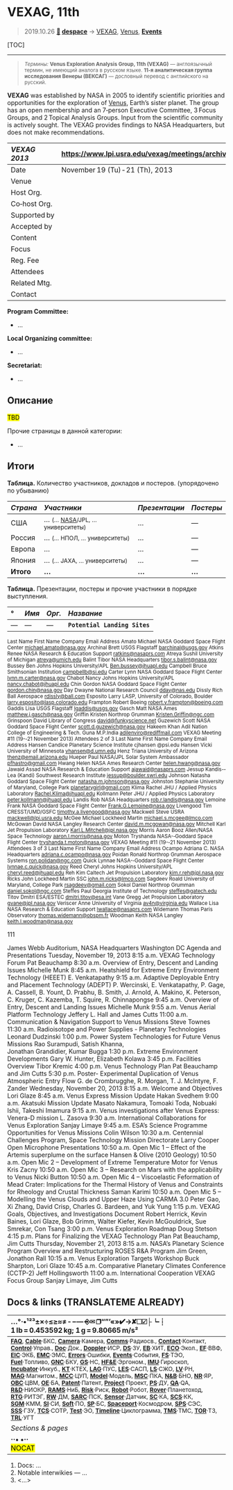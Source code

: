 # VEXAG, 11th
> 2019.10.26 **[🚀](../index/index.md) [despace](index.md)** → [VEXAG](vexag.md), [Venus](venus.md), **[Events](event.md)**

[TOC]

---

> <small>*Термины:* **Venus Exploration Analysis Group, 11th (VEXAG)** — англоязычный термин, не имеющий аналога в русском языке. **11‑я аналитическая группа исследования Венеры (ВЕКСАГ)** — дословный перевод с английского на русский.</small>

**VEXAG** was established by NASA in 2005 to identify scientific priorities and opportunities for the exploration of [Venus](venus.md), Earth’s sister planet. The group has an open membership and an 7‑person Executive Committee, 3 Focus Groups, and 2 Topical Analysis Groups. Input from the scientific community is actively sought. The VEXAG provides findings to NASA Headquarters, but does not make recommendations.

|*VEXAG 2013*| <https://www.lpi.usra.edu/vexag/meetings/archive/vexag_11/> |
|:--|:--|
|Date | November 19 (Tu) ‑ 21 (Th), 2013 |
|Venue |  |
|Host Org. |  |
|Co‑host Org. |  |
|Supported by |  |
|Accepted by |  |
|Content |  |
|Focus |  |
|Reg. Fee |  |
|Attendees |  |
|Related Mtg. |  |
|Contact |  |

**Program Committee:**

   - …

**Local Organizing committee:**

   - …

**Secretariat:**

   - …



## Описание
<mark>TBD</mark>

Прочие страницы в данной категории:

   - …



<p style="page-break-after: always"> </p>

## Итоги

**Таблица.** Количество участников, докладов и постеров. (упорядочено по убыванию)

|*Страна*|*Участники*|*Презентации*|*Постеры*|
|:--|:--|:--|:--|
| США | … <small>(… [NASA](zz_nasa.md)/JPL, … университеты)</small> | … | — |
| Россия | … <small>(… НПОЛ, … университеты)</small> | … | — |
| Европа | … | … | — |
| Япония | … <small>(… JAXA, … университеты)</small> | … | — |
|**Итого**|**…**|**…**|**…**|

**Таблица.** Презентации, постеры и прочие участники в порядке выступления.  

<small>

|°|*Имя*|*Орг.*|*Название*|
|:--|:--|:--|:--|
|—|—|—|**`Potential Landing Sites`**|

Last  Name First  Name Company Email  Address
Amato Michael NASA  Goddard  Space  Flight  Center michael.amato@nasa.gov
Archinal   Brett USGS  Flagstaff barchinal@usgs.gov
Atkins Renee NASA  Research  &  Education  Support ratkins@nasaprs.com
Atreya Sushil University  of  Michigan atreya@umich.edu
Balint Tibor NASA  Headquarters tibor.s.balint@nasa.gov
Bussey Ben Johns  Hopkins  University/APL Ben.bussey@jhuapl.edu
Campbell Bruce Smithsonian  Institution campbellb@si.edu
Carter Lynn NASA  Goddard  Space  Flight  Center lynn.m.carter@nasa.gov
Chabot Nancy Johns  Hopkins  University/APL nancy.chabot@jhuapl.edu
Chin Gordon NASA  Goddard  Space  Flight  Center gordon.chin@nasa.gov
Day Dwayne National  Research  Council dday@nas.edu
Dissly Rich Ball  Aerospace rdissly@ball.com
Esposito Larry LASP,  University  of  Colorado,   Boulder larry.esposito@lasp.colorado.edu
Frampton Robert Boeing robert.v.frampton@boeing.com
Gaddis Lisa USGS  Flagstaff lgaddis@usgs.gov
Gasch Matt NASA  Ames matthew.j.gasch@nasa.gov
Griffin Kristen Northrop  Grumman Kristen.Griffin@ngc.com
Grinspoon David Library  of  Congress david@funkyscience.net
Guzewich Scott NASA  Goddard  Space  Flight  Center scott.d.guzewich@nasa.gov
Hakeem  Khan Adil
Nation  College  of  Engineering  &  Tech.  Guna 
M.P.India adilenviro@rediffmail.com
VEXAG  Meeting  #11   (19-­‐21  November  2013)  Attendees
2  of  3
Last  Name First  Name Company Email  Address
Hansen Candice Planetary  Science  Institute cjhansen  @psi.edu
Hansen Vicki University  of  Minnesota vhansen@d.umn.edu
Henz Triana University  of  Arizona thenz@email.arizona.edu
Hueper Paul NASA/JPL  Solar  System  Ambassador pfhastro@gmail.com
Hwang Helen NASA  Ames  Research  Center helen.hwang@nasa.gov
Jawaid Assad NASA  Research  &  Education  Support ajawaid@nasaprs.com
Jessup Kandis-­‐Lea  (Kandi) Southwest  Research  Institute jessup@boulder.swri.edu
Johnson Natasha Goddard  Space  Flight  Center natasha.m.johnson@nasa.gov
Johnston Stephanie University  of  Maryland,  College  Park planetarygirl@gmail.com
Klima Rachel JHU  /  Applied  Physics  Laboratory Rachel.Klima@jhuapl.edu
Kollmann Peter JHU  /  Applied  Physics  Laboratory peter.kollmann@jhuapl.edu
Landis Rob NASA  Headquarters rob.r.landis@nasa.gov
Lemoine Frank NASA  Goddard  Space  Flight  Center Frank.G.Lemoine@nasa.gov
Livengood Tim CRESST/UMD/GSFC timothy.a.livengood@nasa.gov
Mackwell Steve USRA mackwell@lpi.usra.edu
McGee Michael Lockheed  Martin michael.s.mcgee@lmco.com
McGowan David NASA  Langley  Research  Center david.m.mcgowan@nasa.gov
Mitchell Karl Jet  Propulsion  Laboratory Karl.L.Mitchell@jpl.nasa.gov
Morris Aaron Booz  Allen/NASA  Space  Technology aaron.l.morris@nasa.gov
Moton Tryshanda NASA-­‐Goddard  Space  Flight  Center tryshanda.t.moton@nasa.gov
VEXAG  Meeting  #11   (19-­‐21  November  2013)  Attendees
3  of  3
Last  Name First  Name Company Email  Address
Ocampo Adriana  C. NASA  Headquarters adriana.c.ocampo@nasa.gov
Poidan Ronald Northrop  Grumman  Aerospace  Systems ron.polidan@ngc.com
Quick Lynnae NASA-­‐Goddard  Space  Flight  Center lynnae.c.quick@nasa.gov
Reed Cheryl Johns  Hopkins  University/APL cheryl.reed@jhuapl.edu
Reh Kim Caltech  Jet  Propulsion  Laboratory kim.r.reh@jpl.nasa.gov
Ricks John Lockheed  Martin  SSC john.m.ricks@lmco.com
Sagdeev Roald University  of  Maryland,  College  Park rsagdeev@gmail.com
Sokol Daniel Northrop  Grumman daniel.sokol@ngc.com
Steffes Paul Georgia  Institute  of  Technology steffes@gatech.edu
Titov Dmitri ESA/ESTEC dmitri.titov@esa.int
Vane Gregg Jet  Propulsion  Laboratory gvane@jpl.nasa.gov
Veriscer Anne University  of  Virginia av4n@virginia.edu
Wallace Lisa NASA  Research  &  Education  Support lwallace@nasaprs.com
Widemann Thomas Paris  Observatory thomas.widemann@obspm.fr
Woodman Keith NASA  Langley keith.l.woodman@nasa.gov

</small>

111

James Webb Auditorium, NASA Headquarters
Washington DC
Agenda and Presentations
Tuesday, November 19, 2013
8:15 a.m. 	VEXAG Technology Forum 	Pat Beauchamp
8:30 a.m. 	Overview of Entry, Descent and Landing Issues 	Michelle Munk
8:45 a.m. 	Heatshield for Extreme Entry Environment Technology (HEEET) 	E. Venkatapathy
9:15 a.m. 	Adaptive Deployable Entry and Placement Technology (ADEPT) 	P. Wercinski, E. Venkatapathy, P. Gage,  
A. Cassell, B. Yount, D. Prabhu, B. Smith,
J. Arnold, A. Makino, K. Peterson,
C. Kruger, C. Kazemba, T. Squire,
R. Chinnapongse
9:45 a.m. 	Overview of Entry, Descent and Landing Issues 	Michelle Munk
9:55 a.m. 	Venus Aerial Platform Technology 	Jeffery L. Hall and James Cutts
11:00 a.m. 	Communication & Navigation Support to Venus Missions 	Steve Townes
11:30 a.m. 	Radioisotope and Power Supplies - Planetary Technologies 	Leonard Dudzinski
1:00 p.m. 	Power System Technologies for Future Venus Missions 	Rao Surampudi, Satish Khanna,  
Jonathan Grandidier, Kumar Bugga
1:30 p.m. 	Extreme Environment Developments 	Gary W. Hunter, Elizabeth Kolawa
3:45 p.m. 	Facilities Overview 	Tibor Kremic
4:00 p.m. 	Venus Technology Plan 	Pat Beauchamp and Jim Cutts
5:30 p.m. 	Poster- Experimental Duplication of Venus Atmospheric Entry Flow 	G. de Crombrugghe, R. Morgan,
T. J. McIntyre, F. Zander
Wednesday, November 20, 2013
8:15 a.m. 	Welcome and Objectives 	Lori Glaze
8:45 a.m. 	Venus Express Mission Update 	Hakan Svedhem
9:00 a.m. 	Akatsuki Mission Update  	Masato Nakamura, Tomoaki Toda,
Nobuaki Ishii, Takeshi Imamura
9:15 a.m. 	Venus investigations after Venus Express: Venera-D mission 	L. Zasova
9:30 a.m. 	International Collaborations for Venus Exploration 	Sanjay Limaye
9:45 a.m. 	ESA’s Science Programme Opportunities for Venus Missions 	Colin Wilson
10:30 a.m. 	Centennial Challenges Program, Space Technology Mission Directorate 	Larry Cooper
Open Microphone Presentations
10:50 a.m. 	Open Mic 1 – Effect of the Artemis superplume on the surface 	Hansen & Olive (2010 Geology)
10:50 a.m. 	Open Mic 2 – Development of Extreme Temperature Motor for Venus 	Kris Zacny
10:50 a.m. 	Open Mic 3 – Research on Mars with the applicability to Venus 	Nicki Button
10:50 a.m. 	Open Mic 4 – Viscoelastic Feformation of Mead Crater: Implications for the Thermal History of Venus and Constraints for Rheology and Crustal Thickness 	Saman Karimi
10:50 a.m. 	Open Mic 5 – Modelling the Venus Clouds and Upper Haze Using CARMA 3.0 	Peter Gao, Xi Zhang, David Crisp, Charles G. Bardeen, and Yuk Yung
1:15 p.m. 	VEXAG Goals, Objectives, and Investigations Document 	Robert Herrick, Kevin Baines, Lori Glaze, Bob Grimm, Walter Kiefer, Kevin McGouldrick, Sue Smrekar, Con Tsang
3:00 p.m. 	Venus Exploration Roadmap 	Doug Stetson
4:15 p.m. 	Plans for Finalizing the VEXAG Technology Plan 	Pat Beauchamp, Jim Cutts
Thursday, November 21, 2013
8:15 a.m. 	NASA’s Planetary Science Program Overview and Restructuring
ROSES R&A Program 	Jim Green, Jonathon Rall
10:15 a.m. 	Venus Exploration Targets Workshop 	Buck Sharpton, Lori Glaze
10:45 a.m. 	Comparative Planetary Climates Conference (CCTP-2) 	Jeff Hollingsworth
11:00 a.m. 	International Cooperation VEXAG Focus Group 	Sanjay Limaye, Jim Cutts



<p style="page-break-after:always"> </p>

## Docs & links (TRANSLATEME ALREADY)
|…°·•¹²³±×÷≤≥≈≠ ‑ −— ⎆✉ ❐“”’«»✔→✘☐☑├┕┆ 1 lb = 0.453592 kg; 1 g = 9.80665 m/s²|
|:--|
|<small>**[FAQ](faq.md)**, **[Cable](cable.md)**·БКС, **[Camera](camera.md)**·Камера, **[Comms](comms.md)**·Радиосв., **[Contact](contact.md)**·Контакт, **[Control](control.md)**·Управ., **[Doc](doc.md)**·Док., **[Doppler](doppler.md)**·ИСР, **[DS](ds.md)**·ЗУ, **[EB](eb.md)**·ХИТ, **[ECO](ecology.md)**·Экол., **[EF](ef.md)**·ВВФ, **[ElC](elc.md)**·ЭКБ, **[EMC](emc.md)**·ЭМС, **[Errors](error.md)**·Ошибки, **[Events](event.md)**·События, **[FS](fs.md)**·ТЭО, **[Fuel](fuel.md)**·Топливо, **[GNC](gnc.md)**·БКУ, **[GS](scs.md)**·НС, **[HF&E](hfe.md)**·Эргоном., **[IMU](imu.md)**·Гироскоп, **[Incubator](incubator.md)**·Инкуб., **[KT](kt.md)**·КТЕХ, **[LAG](lag.md)**·ПУC, **[LES](les.md)**·САСП, **[LS](ls.md)**·СЖО, **[LV](lv.md)**·РН, **[MAG](mag.md)**·Магнитом., **[MCC](mcc.md)**·ЦУП, **[Model](model.md)**·Модель, **[MSC](sc.md)**·ПКА, **[N&B](nnb.md)**·БНО, **[NR](nr.md)**·ЯР, **[OBC](obc.md)**·ЦВМ, **[OE](oe.md)**·БА, **[Patent](патент.md)**·Патент, **[Project](project.md)**·Проект, **[PS](ps.md)**·ДУ, **[QA](quality.md)**·QA, **[R&D](rnd.md)**·НИОКР, **[RAMS](rams.md)**·НиБ, **[Risk](risk.md)**·Риск, **[Robot](robotics.md)**·Робот, **[Rover](rover.md)**·Планетоход, **[RTG](rtg.md)**·РИТЭГ, **[RW](rw.md)**·ДМ, **[SARC](sarc.md)**·ПСК, **[Sensor](sensor.md)**·Датчик, **[SC](sc.md)**·КА, **[SCS](scs.md)**·КК, **[SGM](sgm.md)**·КММ, **[SI](si.md)**·СИ, **[Soft](soft.md)**·ПО, **[SP](sp.md)**·БС, **[Spaceport](spaceport.md)**·Космодром, **[SPS](sps.md)**·СЭС, **[SSS](sss.md)**·ГЗУ, **[TCS](tcs.md)**·СОТР, **[Test](test.md)**·ЭО, **[Timeline](timeline.md)**·Циклограмма, **[TMS](tms.md)**·ТМС, **[TOR](tor.md)**·ТЗ, **[TRL](trl.md)**·УГТ</small>|
|*Sections & pages*|
|**··• [](.md) •··**<br> <mark>NOCAT</mark> |

   1. Docs: …
   1. Notable interwikies — …
   1. <…>
